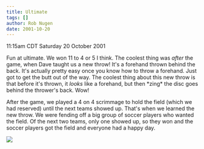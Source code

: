 ```yaml
---
title: Ultimate
tags: []
author: Rob Nugen
date: 2001-10-20
---
```


<title></title>
<p class=date>11:15am CDT Saturday 20 October 2001</p>

<p>Fun at ultimate.  We won 11 to 4 or 5 I think.  The coolest thing
was <em>after</em> the game, when Dave taught us a new throw!  It's a
forehand thrown behind the back.  It's actually pretty easy once you
know how to throw a forehand.  Just got to get the butt out of the
way.  The coolest thing about this new throw is that before it's
thrown, it <em>looks</em> like a forehand, but then *zing* the disc
goes behind the thrower's back.  Wow!</p>

<p>After the game, we played a 4 on 4 scrimmage to hold the field
(which we had reserved) until the next teams showed up.  That's when
we learned the new throw.  We were fending off a big group of soccer
players who wanted the field.  Of the next two teams, only one showed
up, so they won and the soccer players got the field and everyone had
a happy day.</p>

<p><img src='/images/rob/wL-ROB.gif'/></p>

